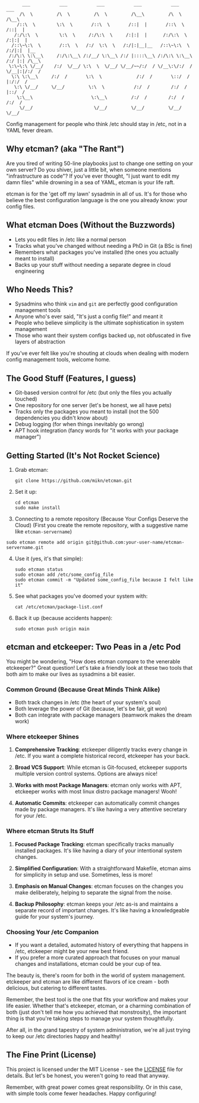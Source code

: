 ```
      ___           ___           ___           ___           ___           ___     
     /\  \         /\  \         /\  \         /\__\         /\  \         /\__\    
    /::\  \        \:\  \       /::\  \       /::|  |       /::\  \       /::|  |   
   /:/\:\  \        \:\  \     /:/\:\  \     /:|:|  |      /:/\:\  \     /:|:|  |   
  /::\~\:\  \       /::\  \   /:/  \:\  \   /:/|:|__|__   /::\~\:\  \   /:/|:|  |__ 
 /:/\:\ \:\__\     /:/\:\__\ /:/__/ \:\__\ /:/ |::::\__\ /:/\:\ \:\__\ /:/ |:| /\__\
 \:\~\:\ \/__/    /:/  \/__/ \:\  \  \/__/ \/__/~~/:/  / \/__\:\/:/  / \/__|:|/:/  /
  \:\ \:\__\     /:/  /       \:\  \             /:/  /       \::/  /      |:/:/  / 
   \:\ \/__/     \/__/         \:\  \           /:/  /        /:/  /       |::/  /  
    \:\__\                      \:\__\         /:/  /        /:/  /        /:/  /   
     \/__/                       \/__/         \/__/         \/__/         \/__/    
```

Config management for people who think /etc should stay in /etc, not in a YAML fever dream.

## Why etcman? (aka "The Rant")

Are you tired of writing 50-line playbooks just to change one setting on your own server? Do you shiver, just a little bit, when someone mentions "infrastructure as code"? If you've ever thought, "I just want to edit my damn files" while drowning in a sea of YAML, etcman is your life raft.

etcman is for the 'get off my lawn' sysadmin in all of us. It's for those who believe the best configuration language is the one you already know: your config files.

## What etcman Does (Without the Buzzwords)

- Lets you edit files in /etc like a normal person
- Tracks what you've changed without needing a PhD in Git (a BSc is fine)
- Remembers what packages you've installed (the ones you actually meant to install)
- Backs up your stuff without needing a separate degree in cloud engineering

## Who Needs This?

- Sysadmins who think `vim` and `git` are perfectly good configuration management tools
- Anyone who's ever said, "It's just a config file!" and meant it
- People who believe simplicity is the ultimate sophistication in system management
- Those who want their system configs backed up, not obfuscated in five layers of abstraction

If you've ever felt like you're shouting at clouds when dealing with modern config management tools, welcome home.

## The Good Stuff (Features, I guess)

- Git-based version control for /etc (but only the files you actually touched)
- One repository for one server (let's be honest, we all have pets)
- Tracks only the packages you meant to install (not the 500 dependencies you didn't know about)
- Debug logging (for when things inevitably go wrong)
- APT hook integration (fancy words for "it works with your package manager")

## Getting Started (It's Not Rocket Science)

1. Grab etcman:
   ```
   git clone https://github.com/mikn/etcman.git
   ```

2. Set it up:
   ```
   cd etcman
   sudo make install
   ```
3. Connecting to a remote repository (Because Your Configs Deserve the Cloud)
  (First you create the remote repository, with a suggestive name like `etcman-servername`)
  ```
  sudo etcman remote add origin git@github.com:your-user-name/etcman-servername.git
  ```

4. Use it (yes, it's that simple):
   ```
   sudo etcman status
   sudo etcman add /etc/some_config_file
   sudo etcman commit -m "Updated some_config_file because I felt like it"
   ```

5. See what packages you've doomed your system with:
   ```
   cat /etc/etcman/package-list.conf
   ```

6. Back it up (because accidents happen):
   ```
   sudo etcman push origin main
   ```

## etcman and etckeeper: Two Peas in a /etc Pod

You might be wondering, "How does etcman compare to the venerable etckeeper?" Great question! Let's take a friendly look at these two tools that both aim to make our lives as sysadmins a bit easier.

### Common Ground (Because Great Minds Think Alike)

- Both track changes in /etc (the heart of your system's soul)
- Both leverage the power of Git (because, let's be fair, git won)
- Both can integrate with package managers (teamwork makes the dream work)

### Where etckeeper Shines

1. **Comprehensive Tracking**: 
   etckeeper diligently tracks every change in /etc. If you want a complete historical record, etckeeper has your back.

2. **Broad VCS Support**: 
   While etcman is Git-focused, etckeeper supports multiple version control systems. Options are always nice!

3. **Works with most Package Managers**: 
   etcman only works with APT, etckeeper works with most linux distro package managers! Wooh!

4. **Automatic Commits**: 
   etckeeper can automatically commit changes made by package managers. It's like having a very attentive secretary for your /etc.

### Where etcman Struts Its Stuff

1. **Focused Package Tracking**: 
   etcman specifically tracks manually installed packages. It's like having a diary of your intentional system changes.

2. **Simplified Configuration**:
   With a straightforward Makefile, etcman aims for simplicity in setup and use. Sometimes, less is more!

3. **Emphasis on Manual Changes**:
   etcman focuses on the changes you make deliberately, helping to separate the signal from the noise.

4. **Backup Philosophy**:
   etcman keeps your /etc as-is and maintains a separate record of important changes. It's like having a knowledgeable guide for your system's journey.

### Choosing Your /etc Companion

- If you want a detailed, automated history of everything that happens in /etc, etckeeper might be your new best friend.
- If you prefer a more curated approach that focuses on your manual changes and installations, etcman could be your cup of tea.

The beauty is, there's room for both in the world of system management. etckeeper and etcman are like different flavors of ice cream - both delicious, but catering to different tastes.

Remember, the best tool is the one that fits your workflow and makes your life easier. Whether that's etckeeper, etcman, or a charming combination of both (just don't tell me how you achieved that monstrosity), the important thing is that you're taking steps to manage your system thoughtfully.

After all, in the grand tapestry of system administration, we're all just trying to keep our /etc directories happy and healthy!

## The Fine Print (License)

This project is licensed under the MIT License - see the [LICENSE](LICENSE) file for details. But let's be honest, you weren't going to read that anyway.

Remember, with great power comes great responsibility. Or in this case, with simple tools come fewer headaches. Happy configuring!
